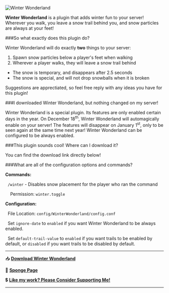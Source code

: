 ![Winter Wonderland](http://i.imgur.com/66QQ5Vv.png)

**Winter Wonderland** is a plugin that adds winter fun to your server! Wherever you walk, you leave a snow trail behind you, and snow particles are always at your feet! 

###So what exactly does this plugin do?

Winter Wonderland will do exactly **two** things to your server:

1. Spawn snow particles below a player's feet when walking
2. Wherever a player walks, they will leave a snow trail behind
  - The snow is temporary, and disappears after 2.5 seconds
  - The snow is special, and will not drop snowballs when it is broken

Suggestions are apprectiated, so feel free reply with any ideas you have for this plugin!

###I downloaded Winter Wonderland, but nothing changed on my server!

Winter Wonderland is a special plugin. Its features are only enabled certain days in the year. On December 18<sup>th</sup>, Winter Wonderland will automagically enable on your server! The features will disappear on January 1<sup>st</sup>, only to be seen again at the same time next year! Winter Wonderland can be configured to be always enabled.

###This plugin sounds cool! Where can I download it?

You can find the download link directly below!

###What are all of the configuration options and commands?

**Commands:**

&nbsp; `/winter` - Disables snow placement for the player who ran the command

&nbsp;&nbsp;&nbsp; Permission: `winter.toggle`

**Configuration:**

&nbsp; File Location: `config/WinterWonderland/config.conf`

&nbsp; Set `ignore-date` to `enabled` if you want Winter Wonderland to be always enabled.

&nbsp; Set `default-trail-value` to `enabled` if you want trails to be enabled by default, or `disabled` if you want trails to be disabled by default.

---

:inbox_tray: [**Download Winter Wonderland**][1]

:link: [**Sponge Page**][2]

:heavy_dollar_sign: [**Like my work? Please Consider Supporting Me!**][3]

---

[1]: https://github.com/Flibio/WinterWonderland/releases
[2]: https://forums.spongepowered.org/t/winter-wonderland-winter-fun-for-your-server/9941
[3]: http://flibio.weebly.com/support-me.html
